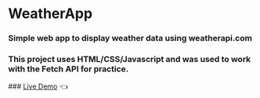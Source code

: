 # WeatherApp
### Simple web app to display weather data using weatherapi.com
### This project uses HTML/CSS/Javascript and was used to work with the Fetch API for practice.
\### [Live Demo](https://ConnerFoster.github.io/WeatherApp/) 👈

